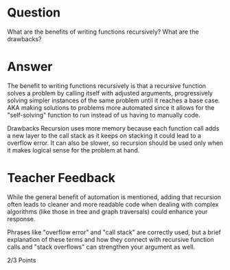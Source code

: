 # Question

What are the benefits of writing functions recursively? What are the drawbacks?

# Answer
The benefit to writing functions recursively is that a recursive function solves a problem by calling itself with adjusted arguments, progressively solving simpler instances of the same problem until it reaches a base case. AKA making solutions to problems more automated since it allows for the "self-solving" function to run instead of us having to manually code.

Drawbacks
Recursion uses more memory because each function call adds a new layer to the call stack as it keeps on stacking it could lead to a overflow error. It can also be slower, so recursion should be used only when it makes logical sense for the problem at hand.

# Teacher Feedback
While the general benefit of automation is mentioned, adding that recursion often leads to cleaner and more readable code when dealing with complex algorithms (like those in tree and graph traversals) could enhance your response.

Phrases like "overflow error" and "call stack" are correctly used, but a brief explanation of these terms and how they connect with recursive function calls and "stack overflows" can strengthen your argument as well. 

2/3 Points
